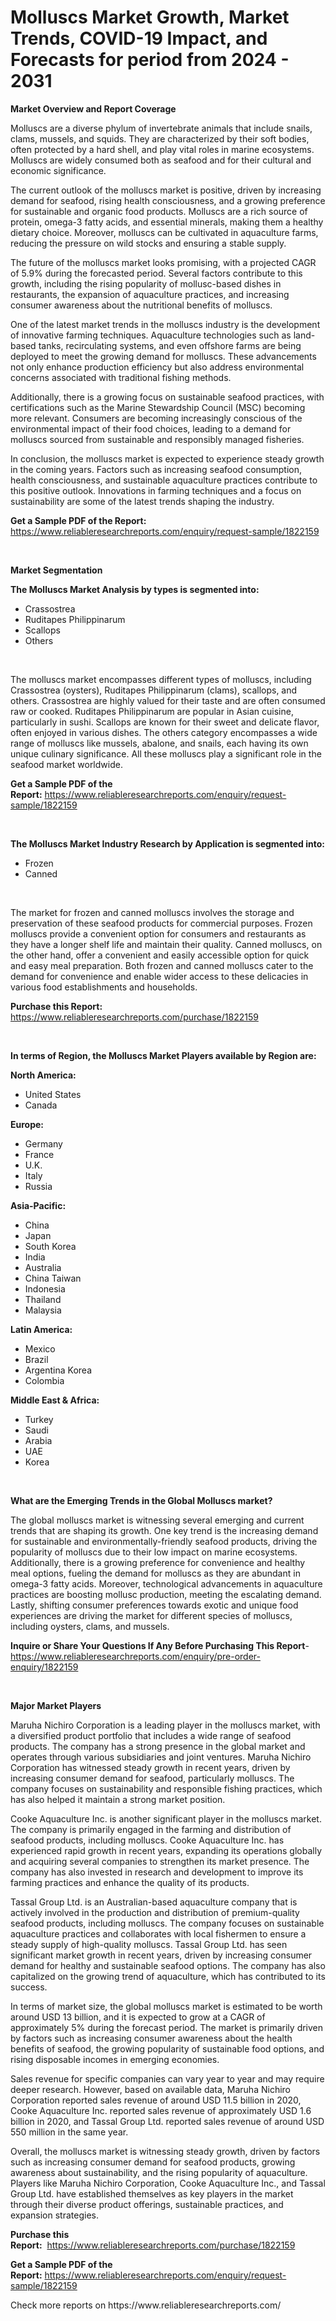 <p><h1>Molluscs Market Growth, Market Trends, COVID-19 Impact, and Forecasts for period from 2024 - 2031</h1></p><p><strong>Market Overview and Report Coverage</strong></p>
<p><p>Molluscs are a diverse phylum of invertebrate animals that include snails, clams, mussels, and squids. They are characterized by their soft bodies, often protected by a hard shell, and play vital roles in marine ecosystems. Molluscs are widely consumed both as seafood and for their cultural and economic significance.</p><p>The current outlook of the molluscs market is positive, driven by increasing demand for seafood, rising health consciousness, and a growing preference for sustainable and organic food products. Molluscs are a rich source of protein, omega-3 fatty acids, and essential minerals, making them a healthy dietary choice. Moreover, molluscs can be cultivated in aquaculture farms, reducing the pressure on wild stocks and ensuring a stable supply.</p><p>The future of the molluscs market looks promising, with a projected CAGR of 5.9% during the forecasted period. Several factors contribute to this growth, including the rising popularity of mollusc-based dishes in restaurants, the expansion of aquaculture practices, and increasing consumer awareness about the nutritional benefits of molluscs.</p><p>One of the latest market trends in the molluscs industry is the development of innovative farming techniques. Aquaculture technologies such as land-based tanks, recirculating systems, and even offshore farms are being deployed to meet the growing demand for molluscs. These advancements not only enhance production efficiency but also address environmental concerns associated with traditional fishing methods.</p><p>Additionally, there is a growing focus on sustainable seafood practices, with certifications such as the Marine Stewardship Council (MSC) becoming more relevant. Consumers are becoming increasingly conscious of the environmental impact of their food choices, leading to a demand for molluscs sourced from sustainable and responsibly managed fisheries.</p><p>In conclusion, the molluscs market is expected to experience steady growth in the coming years. Factors such as increasing seafood consumption, health consciousness, and sustainable aquaculture practices contribute to this positive outlook. Innovations in farming techniques and a focus on sustainability are some of the latest trends shaping the industry.</p></p>
<p><strong>Get a Sample PDF of the Report:</strong> <a href="https://www.reliableresearchreports.com/enquiry/request-sample/1822159">https://www.reliableresearchreports.com/enquiry/request-sample/1822159</a></p>
<p>&nbsp;</p>
<p><strong>Market Segmentation</strong></p>
<p><strong>The Molluscs Market Analysis by types is segmented into:</strong></p>
<p><ul><li>Crassostrea</li><li>Ruditapes Philippinarum</li><li>Scallops</li><li>Others</li></ul></p>
<p>&nbsp;</p>
<p><p>The molluscs market encompasses different types of molluscs, including Crassostrea (oysters), Ruditapes Philippinarum (clams), scallops, and others. Crassostrea are highly valued for their taste and are often consumed raw or cooked. Ruditapes Philippinarum are popular in Asian cuisine, particularly in sushi. Scallops are known for their sweet and delicate flavor, often enjoyed in various dishes. The others category encompasses a wide range of molluscs like mussels, abalone, and snails, each having its own unique culinary significance. All these molluscs play a significant role in the seafood market worldwide.</p></p>
<p><strong>Get a Sample PDF of the Report:</strong>&nbsp;<a href="https://www.reliableresearchreports.com/enquiry/request-sample/1822159">https://www.reliableresearchreports.com/enquiry/request-sample/1822159</a></p>
<p>&nbsp;</p>
<p><strong>The Molluscs Market Industry Research by Application is segmented into:</strong></p>
<p><ul><li>Frozen</li><li>Canned</li></ul></p>
<p>&nbsp;</p>
<p><p>The market for frozen and canned molluscs involves the storage and preservation of these seafood products for commercial purposes. Frozen molluscs provide a convenient option for consumers and restaurants as they have a longer shelf life and maintain their quality. Canned molluscs, on the other hand, offer a convenient and easily accessible option for quick and easy meal preparation. Both frozen and canned molluscs cater to the demand for convenience and enable wider access to these delicacies in various food establishments and households.</p></p>
<p><strong>Purchase this Report:</strong>&nbsp; <a href="https://www.reliableresearchreports.com/purchase/1822159">https://www.reliableresearchreports.com/purchase/1822159</a></p>
<p>&nbsp;</p>
<p><strong>In terms of Region, the Molluscs Market Players available by Region are:</strong></p>
<p>
    <p> <strong> North America: </strong>
        <ul>
            <li>United States</li>
            <li>Canada</li>
        </ul>
        </p> 
    <p> <strong> Europe: </strong>
        <ul>
            <li>Germany</li>
            <li>France</li>
            <li>U.K.</li>
            <li>Italy</li>
            <li>Russia</li>
        </ul>
        </p> 
    <p> <strong> Asia-Pacific: </strong>
        <ul>
            <li>China</li>
            <li>Japan</li>
            <li>South Korea</li>
            <li>India</li>
            <li>Australia</li>
            <li>China Taiwan</li>
            <li>Indonesia</li>
            <li>Thailand</li>
            <li>Malaysia</li>
        </ul>
        </p> 
    <p> <strong> Latin America: </strong>
        <ul>
            <li>Mexico</li>
            <li>Brazil</li>
            <li>Argentina Korea</li>
            <li>Colombia</li>
        </ul>
        </p> 
    <p> <strong> Middle East & Africa: </strong>
        <ul>
            <li>Turkey</li>
            <li>Saudi</li>
            <li>Arabia</li>
            <li>UAE</li>
            <li>Korea</li>
        </ul>
    </p>
    </p>
<p>&nbsp;</p>
<p><strong>What are the Emerging Trends in the Global Molluscs market?</strong></p>
<p><p>The global molluscs market is witnessing several emerging and current trends that are shaping its growth. One key trend is the increasing demand for sustainable and environmentally-friendly seafood products, driving the popularity of molluscs due to their low impact on marine ecosystems. Additionally, there is a growing preference for convenience and healthy meal options, fueling the demand for molluscs as they are abundant in omega-3 fatty acids. Moreover, technological advancements in aquaculture practices are boosting mollusc production, meeting the escalating demand. Lastly, shifting consumer preferences towards exotic and unique food experiences are driving the market for different species of molluscs, including oysters, clams, and mussels.</p></p>
<p><strong>Inquire or Share Your Questions If Any Before Purchasing This Report</strong>- <a href="https://www.reliableresearchreports.com/enquiry/pre-order-enquiry/1822159">https://www.reliableresearchreports.com/enquiry/pre-order-enquiry/1822159</a></p>
<p>&nbsp;</p>
<p><strong>Major Market Players</strong></p>
<p><p>Maruha Nichiro Corporation is a leading player in the molluscs market, with a diversified product portfolio that includes a wide range of seafood products. The company has a strong presence in the global market and operates through various subsidiaries and joint ventures. Maruha Nichiro Corporation has witnessed steady growth in recent years, driven by increasing consumer demand for seafood, particularly molluscs. The company focuses on sustainability and responsible fishing practices, which has also helped it maintain a strong market position.</p><p>Cooke Aquaculture Inc. is another significant player in the molluscs market. The company is primarily engaged in the farming and distribution of seafood products, including molluscs. Cooke Aquaculture Inc. has experienced rapid growth in recent years, expanding its operations globally and acquiring several companies to strengthen its market presence. The company has also invested in research and development to improve its farming practices and enhance the quality of its products.</p><p>Tassal Group Ltd. is an Australian-based aquaculture company that is actively involved in the production and distribution of premium-quality seafood products, including molluscs. The company focuses on sustainable aquaculture practices and collaborates with local fishermen to ensure a steady supply of high-quality molluscs. Tassal Group Ltd. has seen significant market growth in recent years, driven by increasing consumer demand for healthy and sustainable seafood options. The company has also capitalized on the growing trend of aquaculture, which has contributed to its success.</p><p>In terms of market size, the global molluscs market is estimated to be worth around USD 13 billion, and it is expected to grow at a CAGR of approximately 5% during the forecast period. The market is primarily driven by factors such as increasing consumer awareness about the health benefits of seafood, the growing popularity of sustainable food options, and rising disposable incomes in emerging economies.</p><p>Sales revenue for specific companies can vary year to year and may require deeper research. However, based on available data, Maruha Nichiro Corporation reported sales revenue of around USD 11.5 billion in 2020, Cooke Aquaculture Inc. reported sales revenue of approximately USD 1.6 billion in 2020, and Tassal Group Ltd. reported sales revenue of around USD 550 million in the same year.</p><p>Overall, the molluscs market is witnessing steady growth, driven by factors such as increasing consumer demand for seafood products, growing awareness about sustainability, and the rising popularity of aquaculture. Players like Maruha Nichiro Corporation, Cooke Aquaculture Inc., and Tassal Group Ltd. have established themselves as key players in the market through their diverse product offerings, sustainable practices, and expansion strategies.</p></p>
<p><strong>Purchase this Report:</strong>&nbsp;&nbsp;<a href="https://www.reliableresearchreports.com/purchase/1822159">https://www.reliableresearchreports.com/purchase/1822159</a></p>
<p></p>
<p><strong>Get a Sample PDF of the Report:</strong>&nbsp;<a href="https://www.reliableresearchreports.com/enquiry/request-sample/1822159">https://www.reliableresearchreports.com/enquiry/request-sample/1822159</a></p>
<p>Check more reports on https://www.reliableresearchreports.com/</p>